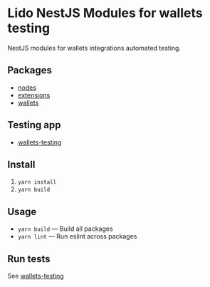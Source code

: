 # Lido NestJS Modules for wallets testing

NestJS modules for wallets integrations automated testing.

## Packages

- [nodes](/packages/nodes/README.md)
- [extensions](/packages/extensions/README.md)
- [wallets](/packages/wallets/README.md)

## Testing app

- [wallets-testing](/wallets-testing/README.md)

## Install

1. `yarn install`
2. `yarn build`

## Usage

- `yarn build` — Build all packages
- `yarn lint` — Run eslint across packages

## Run tests

See [wallets-testing](/wallets-testing/README.md)
